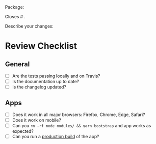 Package:

Closes # .

Describe your changes:


# Review Checklist

## General

- [ ] Are the tests passing locally and on Travis?
- [ ] Is the documentation up to date?
- [ ] Is the changelog updated?

## Apps

- [ ] Does it work in all major browsers: Firefox, Chrome, Edge, Safari?
- [ ] Does it work on mobile?
- [ ] Can you `rm -rf node_modules/ && yarn bootstrap` and app works as expected?
- [ ] Can you run a [production build](https://github.com/zooniverse/front-end-monorepo#getting-started) of the app?
